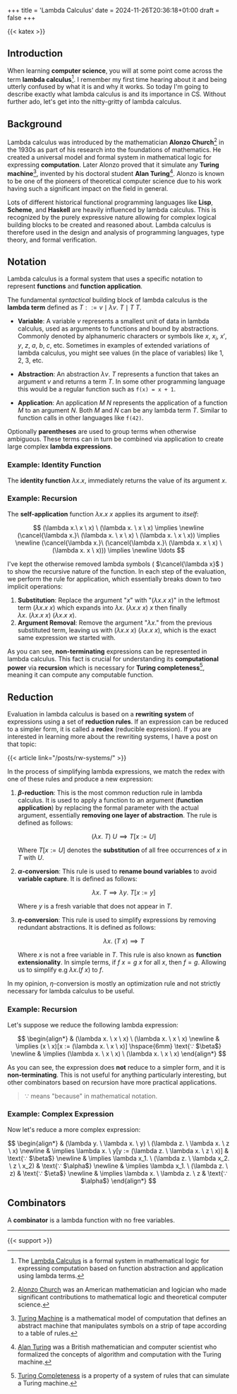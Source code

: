 +++
title = 'Lambda Calculus'
date = 2024-11-26T20:36:18+01:00
draft = false
+++

{{< katex >}}

## Introduction

When learning **computer science**, you will at some point come across the term **lambda calculus**[^LC].
I remember my first time hearing about it and being utterly confused by what it is and why it works.
So today I'm going to describe exactly what lambda calculus is and its importance in CS.
Without further ado, let's get into the nitty-gritty of lambda calculus.

## Background

Lambda calculus was introduced by the mathematician **Alonzo Church**[^AC] in the 1930s as part of his research into the foundations of mathematics.
He created a universal model and formal system in mathematical logic for expressing **computation**.
Later Alonzo proved that it simulate any **Turing machine**[^TM], invented by his doctoral student **Alan Turing**[^AT].
Alonzo is known to be one of the pioneers of theoretical computer science due to his work having such a significant impact on the field in general.

Lots of different historical functional programming languages like **Lisp**, **Scheme**, and **Haskell** are heavily influenced by lambda calculus.
This is recognized by the purely expressive nature allowing for complex logical building blocks to be created and reasoned about.
Lambda calculus is therefore used in the design and analysis of programming languages, type theory, and formal verification.

## Notation

Lambda calculus is a formal system that uses a specific notation to represent **functions** and **function application**.

The fundamental *syntactical* building block of lambda calculus is the **lambda term** defined as $T ::= v \mid \lambda v. \ T \mid T \ T$.

- **Variable**: A variable $v$ represents a smallest unit of data in lambda calculus, used as arguments to functions and bound by abstractions.
  Commonly denoted by alphanumeric characters or symbols like $x$, $x_i$, $x'$, $y$, $z$, $a$, $b$, $c$, etc.
  Sometimes in examples of extended variations of lambda calculus, you might see values (in the place of variables) like $1$, $2$, $3$, etc.

- **Abstraction**: An abstraction $\lambda v. \ T$ represents a function that takes an argument $v$ and returns a term $T$.
  In some other programming language this would be a regular function such as `f(x) = x + 1`.

- **Application**: An application $M \ N$ represents the application of a function $M$ to an argument $N$. Both $M$ and $N$ can be any lambda term $T$.
  Similar to function calls in other languages like `f(42)`.

Optionally **parentheses** are used to group terms when otherwise ambiguous.
These terms can in turn be combined via application to create large complex **lambda expressions**.

### Example: Identity Function

The **identity function** $\lambda x. x$, immediately returns the value of its argument $x$.

### Example: Recursion

The **self-application** function $\lambda x. x \ x$ applies its argument to *itself*:

$$
(\lambda x.\ x \ x) \ (\lambda x. \ x \ x) \implies \newline
(\cancel{\lambda x.}\ (\lambda x. \ x \ x) \ (\lambda x. \ x \ x)) \implies \newline
(\cancel{\lambda x.}\ (\cancel{\lambda x.}\ (\lambda x. x \ x) \ (\lambda x. x \ x))) \implies \newline
\ldots
$$

I've kept the otherwise removed lambda symbols ( $\cancel{\lambda x}$ ) to show the recursive nature of the function.
In each step of the evaluation, we perform the rule for application, which essentially breaks down to two implicit operations:

1. **Substitution**: Replace the argument "$x$" with "$(\lambda x. x \ x)$" in the leftmost term $(\lambda x. x \ x)$
    which expands into $\lambda x. \ (\lambda x. x \ x) \ x$ then finally $\lambda x. \ (\lambda x. x \ x) \ (\lambda x. x \ x)$.
2. **Argument Removal**: Remove the argument "$\lambda x.$" from the previous substituted term,
   leaving us with $(\lambda x. x \ x) \ (\lambda x. x \ x)$, which is the exact same expression we started with.

As you can see, **non-terminating** expressions can be represented in lambda calculus.
This fact is crucial for understanding its **computational power** via **recursion** which is necessary for **Turing completeness**[^TC],
meaning it can compute any computable function.

## Reduction

Evaluation in lambda calculus is based on a **rewriting system** of expressions using a set of **reduction rules**.
If an expression can be reduced to a simpler form, it is called a **redex** (reducible expression).
If you are interested in learning more about the rewriting systems, I have a post on that topic:

{{< article link="/posts/rw-systems/" >}}

In the process of simplifying lambda expressions, we match the redex with one of these rules and produce a new expression:

1. **$\beta$-reduction**: This is the most common reduction rule in lambda calculus.
   It is used to apply a function to an argument (**function application**) by replacing the formal parameter with the actual argument,
   essentially **removing one layer of abstraction**.
   The rule is defined as follows:

   $$
   (\lambda x. \ T) \ U \implies T[x := U]
   $$

   Where $T[x := U]$ denotes the **substitution** of all free occurrences of $x$ in $T$ with $U$.

2. **$\alpha$-conversion**: This rule is used to **rename bound variables** to avoid **variable capture**.
   It is defined as follows:

   $$
   \lambda x. \ T \implies \lambda y. \ T[x := y]
   $$

   Where $y$ is a fresh variable that does not appear in $T$.

3. **$\eta$-conversion**: This rule is used to simplify expressions by removing redundant abstractions.
   It is defined as follows:

   $$
   \lambda x. \ (T \ x) \implies T
   $$

   Where $x$ is not a free variable in $T$. This rule is also known as **function extensionality**.
   In simple terms, if $f \ x = g \ x$ for all $x$, then $f = g$. Allowing us to simplify e.g $\lambda x. (f \ x)$ to $f$.

<!-- 4. **$\delta$-reduction**: This rule is used to simplify expressions by evaluating built-in functions. -->

In my opinion, $\eta$-conversion is mostly an optimization rule and not strictly necessary for lambda calculus to be useful.

### Example: Recursion

Let's suppose we reduce the following lambda expression:

$$
\begin{align*}
& (\lambda x. \ x \ x) \ (\lambda x. \ x \ x) \newline
& \implies (x \ x)[x := (\lambda x. \ x \ x)] \hspace{6mm} \text{∵ $\beta$} \newline
& \implies (\lambda x. \ x \ x) \ (\lambda x. \ x \ x)
\end{align*}
$$

As you can see, the expression does **not** reduce to a simpler form, and it is **non-terminating**.
This is not useful for anything particularly interesting, but other combinators based on recursion have more practical applications.

> $∵$ means "because" in mathematical notation.

### Example: Complex Expression

Now let's reduce a more complex expression:

$$
\begin{align*}
& (\lambda y. \ \lambda x. \ y) \ (\lambda z. \ \lambda x. \ z \ x) \newline
& \implies \lambda x. \ y[y := (\lambda z. \ \lambda x. \ z \ x)] & \text{∵ $\beta$} \newline
& \implies \lambda x_1. \ (\lambda z. \ \lambda x_2. \ z \ x_2) & \text{∵ $\alpha$} \newline
& \implies \lambda x_1. \ (\lambda z. \ z) & \text{∵ $\eta$} \newline
& \implies \lambda x. \ \lambda z. \ z & \text{∵ $\alpha$}
\end{align*}
$$

## Combinators

A **combinator** is a lambda function with no free variables.

---
{{< support >}}

<!----------------------------------------------------------------->

[^LC]: The [Lambda Calculus](https://en.wikipedia.org/wiki/Lambda_calculus) is a formal system in mathematical logic for expressing computation based on function abstraction and application using lambda terms.
[^AC]: [Alonzo Church](https://en.wikipedia.org/wiki/Alonzo_Church) was an American mathematician and logician who made significant contributions to mathematical logic and theoretical computer science.
[^AT]: [Alan Turing](https://en.wikipedia.org/wiki/Alan_Turing) was a British mathematician and computer scientist who formalized the concepts of algorithm and computation with the Turing machine.
[^TM]: [Turing Machine](https://en.wikipedia.org/wiki/Turing_machine) is a mathematical model of computation that defines an abstract machine that manipulates symbols on a strip of tape according to a table of rules.
[^TC]: [Turing Completeness](https://en.wikipedia.org/wiki/Turing_completeness) is a property of a system of rules that can simulate a Turing machine.
